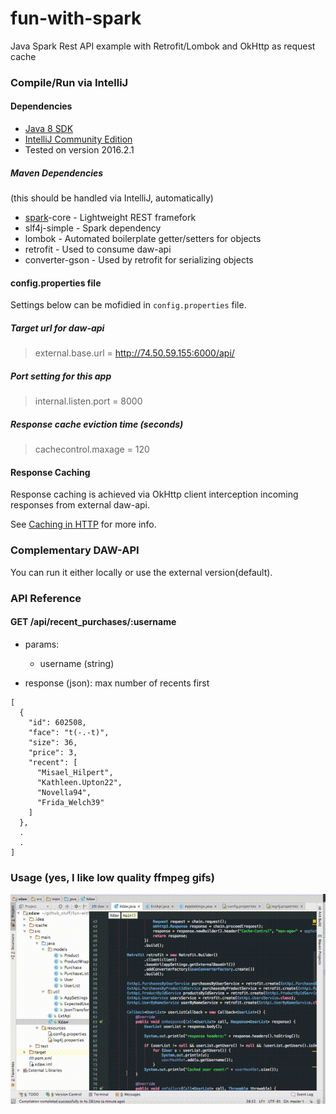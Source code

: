 # fun-with-spark
Java Spark Rest API example with Retrofit/Lombok and OkHttp as request cache

### Compile/Run via IntelliJ
#### Dependencies

- [Java 8 SDK](http://www.oracle.com/technetwork/java/javase/downloads/jdk8-downloads-2133151.html)
- [IntelliJ Community Edition](https://www.jetbrains.com/idea/download/)
 - Tested on version 2016.2.1
 
##### Maven Dependencies

(this should be handled via IntelliJ, automatically)
- [spark](http://sparkjava.com/)-core - Lightweight REST framefork
- slf4j-simple - Spark dependency
- lombok - Automated boilerplate getter/setters for objects
- retrofit - Used to consume daw-api
- converter-gson - Used by retrofit for serializing objects

#### config.properties file

Settings below can be mofidied in ```config.properties``` file.

##### Target url for daw-api
>external.base.url = http://74.50.59.155:6000/api/

##### Port setting for this app
>internal.listen.port = 8000

##### Response cache eviction time (seconds)
>cachecontrol.maxage = 120

#### Response Caching
Response caching is achieved via OkHttp client interception incoming responses from external daw-api. 

See [Caching in HTTP](https://www.w3.org/Protocols/rfc2616/rfc2616-sec13.html) for more info.

### Complementary DAW-API
You can run it either locally or use the external version(default).

### API Reference

#### GET /api/recent_purchases/:username

- params:
  - username (string)

- response (json): max number of recents first
```
[
  {
    "id": 602508,
    "face": "t(-.-t)",
    "size": 36,
    "price": 3,
    "recent": [
      "Misael_Hilpert",
      "Kathleen.Upton22",
      "Novella94",
      "Frida_Welch39"
    ]
  },
  .
  .
]
```
### Usage (yes, I like low quality ffmpeg gifs)
![woho](/demo/xdaw.gif)
